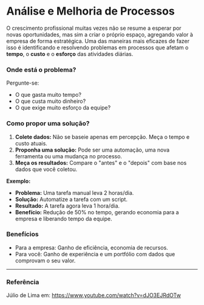 # Análise e Melhoria de Processos

O crescimento profissional muitas vezes não se resume a esperar por novas oportunidades, mas sim a criar o próprio espaço, agregando valor à empresa de forma estratégica. Uma das maneiras mais eficazes de fazer isso é identificando e resolvendo problemas em processos que afetam o **tempo**, o **custo** e o **esforço** das atividades diárias.

### Onde está o problema?

Pergunte-se:
* O que gasta muito tempo?
* O que custa muito dinheiro?
* O que exige muito esforço da equipe?

### Como propor uma solução?

1.  **Colete dados:** Não se baseie apenas em percepção. Meça o tempo e custo atuais.
2.  **Proponha uma solução:** Pode ser uma automação, uma nova ferramenta ou uma mudança no processo.
3.  **Meça os resultados:** Compare o "antes" e o "depois" com base nos dados que você coletou.

**Exemplo:**

* **Problema:** Uma tarefa manual leva 2 horas/dia.
* **Solução:** Automatize a tarefa com um script.
* **Resultado:** A tarefa agora leva 1 hora/dia.
* **Benefício:** Redução de 50% no tempo, gerando economia para a empresa e liberando tempo da equipe.

### Benefícios

* Para a empresa: Ganho de eficiência, economia de recursos.
* Para você: Ganho de experiência e um portfólio com dados que comprovam o seu valor.

---
### Referência

Júlio de Lima em: https://www.youtube.com/watch?v=dJO3EJRdOTw